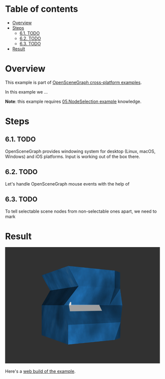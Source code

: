 
# Table of contents

* [Overview](#overview)
* [Steps](#steps)
    * [6.1. TODO](#todo)
    * [6.2. TODO](#todo)
    * [6.3. TODO](#todo)
* [Result](#result)

<a name="overview"/>

# Overview

This example is part of [OpenSceneGraph cross-platform examples][osgcpe].

In this example we  ...

**Note**: this example requires [05.NodeSelection example][ex05] knowledge.

<a name="steps"/>

# Steps

<a name=""/>

## 6.1. TODO

OpenSceneGraph provides windowing system for desktop (Linux, macOS, Windows)
and iOS platforms. Input is working out of the box there.

<a name=""/>

## 6.2. TODO

Let's handle OpenSceneGraph mouse events with the help of

<a name=""/>

## 6.3. TODO

To tell selectable scene nodes from non-selectable ones apart, we need to mark

<a name="result"/>

# Result

![Screenshot](shot.png)

Here's a [web build of the example][web-build].

[osgcpe]: https://github.com/OGStudio/openscenegraph-cross-platform-examples
[ex05]: ../05.NodeSelection

[web-build]: https://ogstudio.github.io/openscenegraph-cross-platform-examples-web-builds/examples/06/ex06-command-sequence.html
